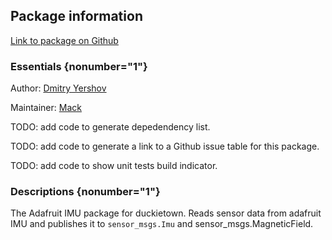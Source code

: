 <div id='adafruit_imu-autogenerated' markdown='1'>


<!-- do not edit this file, autogenerated -->

## Package information 

[Link to package on Github](github:org=duckietown,repo=Software,path=80-to-sort/adafruit_imu,branch=andrea-config)

### Essentials {nonumber="1"}

Author: [Dmitry Yershov](mailto:yershov@mit.edu)

Maintainer: [Mack](mailto:mack@duckietown.org)

TODO: add code to generate depedendency list.

TODO: add code to generate a link to a Github issue table for this package.

TODO: add code to show unit tests build indicator.

### Descriptions {nonumber="1"}


The Adafruit IMU package for duckietown. Reads sensor data from adafruit IMU and publishes it to `sensor_msgs.Imu` and sensor_msgs.MagneticField.
  



</div>


